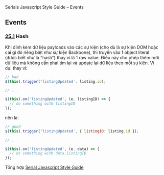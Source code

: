 Serials Javascript Style Guide – Events

## Events

<a name="events--hash"></a><a name="24.1"></a>
### [25.1](#events--hash) Hash
Khi đính kèm dữ liệu payloads vào các sự kiện (cho dù là sự kiện DOM hoặc cái gì đó riêng biệt như sự kiện Backbone), thì truyền vào 1 object literal (được biết như là "hash") thay vì là 1 raw value. Điều này cho phép thêm mới dữ liệu mà không cần phải tìm lại và update lại dữ liệu theo mỗi sự kiện. Ví dụ: thay vì:

```javascript
// bad
$(this).trigger('listingUpdated', listing.id);

// ...

$(this).on('listingUpdated', (e, listingID) => {
  // do something with listingID
});
```

nên là:

```javascript
// good
$(this).trigger('listingUpdated', { listingID: listing.id });

// ...

$(this).on('listingUpdated', (e, data) => {
  // do something with data.listingID
});
```

Tổng hợp [Serial Javascript Style Guide](/2019/05/17/serials-javascript-style-guide/)